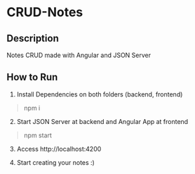 # CRUD-Notes

## Description
Notes CRUD made with Angular and JSON Server

## How to Run

1. Install Dependencies on both folders (backend, frontend)
> npm i

2. Start JSON Server at backend and Angular App at frontend
> npm start

3. Access http://localhost:4200

4. Start creating your notes :)
